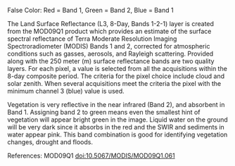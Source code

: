 False Color: Red = Band 1, Green = Band 2, Blue = Band 1

The Land Surface Reflectance (L3, 8-Day, Bands 1-2-1) layer is created from the MOD09Q1 product which provides an estimate of the surface spectral reflectance of Terra Moderate Resolution Imaging Spectroradiometer (MODIS) Bands 1 and 2, corrected for atmospheric conditions such as gasses, aerosols, and Rayleigh scattering. Provided along with the 250 meter (m) surface reflectance bands are two quality layers. For each pixel, a value is selected from all the acquisitions within the 8-day composite period. The criteria for the pixel choice include cloud and solar zenith. When several acquisitions meet the criteria the pixel with the minimum channel 3 (blue) value is used.

Vegetation is very reflective in the near infrared (Band 2), and absorbent in Band 1. Assigning band 2 to green means even the smallest hint of vegetation will appear bright green in the image. Liquid water on the ground will be very dark since it absorbs in the red and the SWIR and sediments in water appear pink. This band combination is good for identifying vegetation changes, drought and floods.

References: MOD09Q1 [doi:10.5067/MODIS/MOD09Q1.061](https://doi.org/10.5067/MODIS/MOD09Q1.061)
